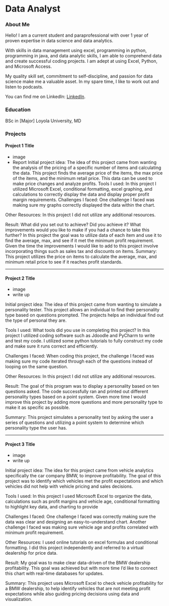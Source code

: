 # Data Analyst

### About Me 
Hello! I am a current student and paraprofessional with over 1 year of proven expertise in data science and data analytics. 

With skills in data management using excel, programming in python, programming in java, and data analytic skills, I am able to comprehend data and create successful coding projects. I am adept at using Excel, Python, and Microsoft Access. 

My quality skill set, commitment to self-discipline, and passion for data science make me a valuable asset.  In my spare time, I like to work out and listen to podcasts. 

You can find me on LinkedIn: [LinkedIn](www.linkedin.com/in/michael-antwi-a559302b2).



### Education 
BSc in [Major]
Loyola University, MD

### Projects

#### Project 1 Title
 - image
 - Report
Initial project idea: 
The idea of this project came from wanting the analysis of the pricing of a specific number of items and calculating the data. This project finds the average price of the items, the max price of the items, and the minimum retail price. This data can be used to make price changes and analyze profits. 
Tools I used: 
In this project I utilized Microsoft Excel, conditional formatting, excel graphing, and calculations to correctly display the data and display proper profit margin requirements.
Challenges I faced:
One challenge I faced was making sure my graphs correctly displayed the data within the chart. 

Other Resources: 
In this project I did not utilize any additional resources.

Result:
What did you set out to achieve? Did you achieve it? What improvements would you like to make if you had a chance to take this further? 
In this project the goal was to utilize data of each item and use it to find the average, max, and see if it met the minimum profit requirement. Given the time the improvements I would like to add to this project involve incorporating things such as sales tax and discounts on items.
Summary:
This project utilizes the price on items to calculate the average, max, and minimum retail price to see if it reaches profit standards. 


***
#### Project 2 Title
 - image
 - write up

Initial project idea: 
The idea of this project came from wanting to simulate a personality tester. This project allows an individual to find their personality type based on questions prompted. The projects helps an individual find out the type of personal they are.

Tools I used: 
What tools did you use in completing this project? 
In this project I utilized coding software such as Jdoodle and PyCharm to write and test my code. I utilized some python tutorials to fully construct my code and make sure it runs correct and efficiently.

Challenges I faced:
When coding this project, the challenge I faced was making sure my code iterated through each of the questions instead of looping on the same question.

Other Resources: 
In this project I did not utilize any additional resources.

Result:
The goal of this program was to display a personality based on ten questions asked. The code successfully ran and printed out different personality types based on a point system. Given more time I would improve this project by adding more questions and more personality type to make it as specific as possible. 

Summary:
This project simulates a personality test by asking the user a series of questions and utilizing a point system to determine which personality type the user has.


***
#### Project 3 Title
 - image
 - write up
 
Initial project idea: 
The idea for this project came from vehicle analytics specifically the car company BMW, to improve profitability. The goal of this project was to identify which vehicles met the profit expectations and which vehicles did not help with vehicle pricing and sales decisions.

Tools I used: 
In this project I used Microsoft Excel to organize the data, calculations such as profit margins and vehicle age, conditional formatting to highlight key data, and charting to provide 

Challenges I faced:
One challenge I faced was correctly making sure the data was clear and designing an easy-to-understand chart. Another challenge I faced was making sure vehicle age and profits correlated with minimum profit requirement. 

Other Resources: 
I used online tutorials on excel formulas and conditional formatting. I did this project independently and referred to a virtual dealership for price data. 

Result:
My goal was to make clear data-driven of the BMW dealership profitability. This goal was achieved but with more time I’d like to connect this chart with real-time databases for updates.

Summary:
This project uses Microsoft Excel to check vehicle profitability for a BMW dealership, to help identify vehicles that are not meeting profit expectations while also guiding pricing decisions using data and visualization. 

